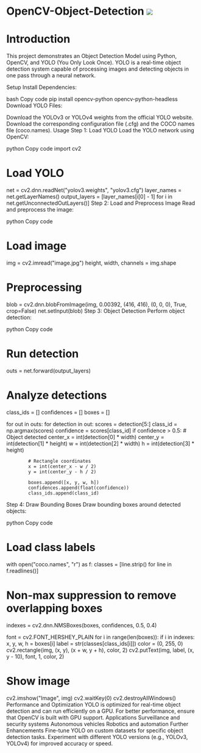 # OpenCV-Object-Detection <img src="https://skillicons.dev/icons?i=python"/>
# Introduction
This project demonstrates an Object Detection Model using Python, OpenCV, and YOLO (You Only Look Once). YOLO is a real-time object detection system capable of processing images and detecting objects in one pass through a neural network.

Setup
Install Dependencies:

bash
Copy code
pip install opencv-python opencv-python-headless
Download YOLO Files:

Download the YOLOv3 or YOLOv4 weights from the official YOLO website.
Download the corresponding configuration file (.cfg) and the COCO names file (coco.names).
Usage
Step 1: Load YOLO
Load the YOLO network using OpenCV:

python
Copy code
import cv2

# Load YOLO
net = cv2.dnn.readNet("yolov3.weights", "yolov3.cfg")
layer_names = net.getLayerNames()
output_layers = [layer_names[i[0] - 1] for i in net.getUnconnectedOutLayers()]
Step 2: Load and Preprocess Image
Read and preprocess the image:

python
Copy code
# Load image
img = cv2.imread("image.jpg")
height, width, channels = img.shape

# Preprocessing
blob = cv2.dnn.blobFromImage(img, 0.00392, (416, 416), (0, 0, 0), True, crop=False)
net.setInput(blob)
Step 3: Object Detection
Perform object detection:

python
Copy code
# Run detection
outs = net.forward(output_layers)

# Analyze detections
class_ids = []
confidences = []
boxes = []

for out in outs:
    for detection in out:
        scores = detection[5:]
        class_id = np.argmax(scores)
        confidence = scores[class_id]
        if confidence > 0.5:
            # Object detected
            center_x = int(detection[0] * width)
            center_y = int(detection[1] * height)
            w = int(detection[2] * width)
            h = int(detection[3] * height)
            
            # Rectangle coordinates
            x = int(center_x - w / 2)
            y = int(center_y - h / 2)
            
            boxes.append([x, y, w, h])
            confidences.append(float(confidence))
            class_ids.append(class_id)
Step 4: Draw Bounding Boxes
Draw bounding boxes around detected objects:

python
Copy code
# Load class labels
with open("coco.names", "r") as f:
    classes = [line.strip() for line in f.readlines()]

# Non-max suppression to remove overlapping boxes
indexes = cv2.dnn.NMSBoxes(boxes, confidences, 0.5, 0.4)

font = cv2.FONT_HERSHEY_PLAIN
for i in range(len(boxes)):
    if i in indexes:
        x, y, w, h = boxes[i]
        label = str(classes[class_ids[i]])
        color = (0, 255, 0)
        cv2.rectangle(img, (x, y), (x + w, y + h), color, 2)
        cv2.putText(img, label, (x, y - 10), font, 1, color, 2)

# Show image
cv2.imshow("Image", img)
cv2.waitKey(0)
cv2.destroyAllWindows()
Performance and Optimization
YOLO is optimized for real-time object detection and can run efficiently on a GPU.
For better performance, ensure that OpenCV is built with GPU support.
Applications
Surveillance and security systems
Autonomous vehicles
Robotics and automation
Further Enhancements
Fine-tune YOLO on custom datasets for specific object detection tasks.
Experiment with different YOLO versions (e.g., YOLOv3, YOLOv4) for improved accuracy or speed.
